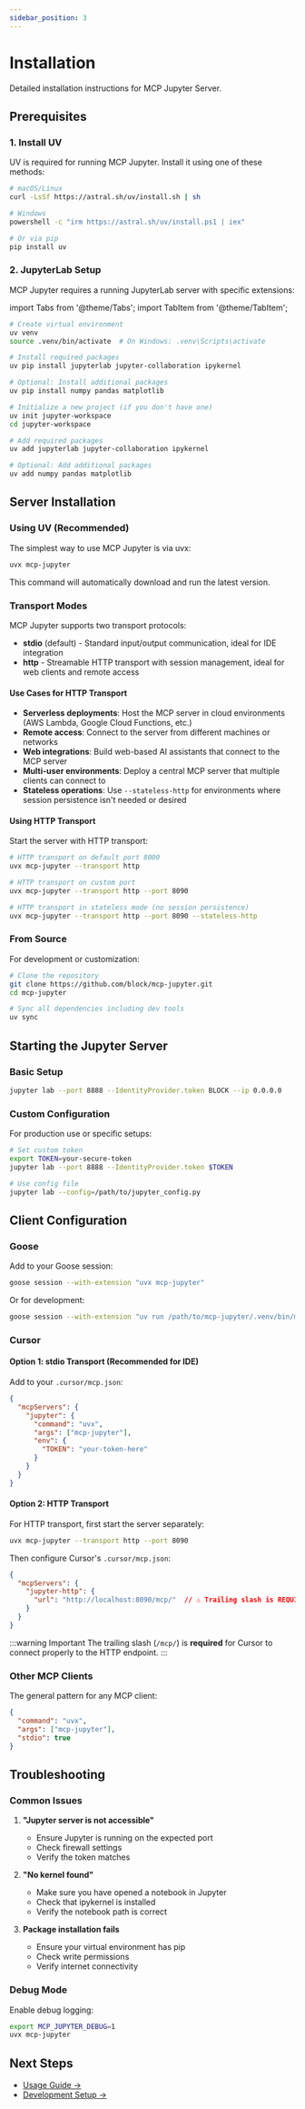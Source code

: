 ```yaml
---
sidebar_position: 3
---
```


# Installation

Detailed installation instructions for MCP Jupyter Server.

## Prerequisites

### 1. Install UV

UV is required for running MCP Jupyter. Install it using one of these methods:

```bash
# macOS/Linux
curl -LsSf https://astral.sh/uv/install.sh | sh

# Windows
powershell -c "irm https://astral.sh/uv/install.ps1 | iex"

# Or via pip
pip install uv
```

### 2. JupyterLab Setup

MCP Jupyter requires a running JupyterLab server with specific extensions:

import Tabs from '@theme/Tabs';
import TabItem from '@theme/TabItem';

<Tabs>
<TabItem value="venv" label="Using uv venv" default>

```bash
# Create virtual environment
uv venv
source .venv/bin/activate  # On Windows: .venv\Scripts\activate

# Install required packages
uv pip install jupyterlab jupyter-collaboration ipykernel

# Optional: Install additional packages
uv pip install numpy pandas matplotlib
```

</TabItem>
<TabItem value="project" label="Using uv project">

```bash
# Initialize a new project (if you don't have one)
uv init jupyter-workspace
cd jupyter-workspace

# Add required packages
uv add jupyterlab jupyter-collaboration ipykernel

# Optional: Add additional packages
uv add numpy pandas matplotlib
```

</TabItem>
</Tabs>

## Server Installation

### Using UV (Recommended)

The simplest way to use MCP Jupyter is via uvx:

```bash
uvx mcp-jupyter
```

This command will automatically download and run the latest version.

### Transport Modes

MCP Jupyter supports two transport protocols:

- **stdio** (default) - Standard input/output communication, ideal for IDE integration
- **http** - Streamable HTTP transport with session management, ideal for web clients and remote access

#### Use Cases for HTTP Transport

- **Serverless deployments**: Host the MCP server in cloud environments (AWS Lambda, Google Cloud Functions, etc.)
- **Remote access**: Connect to the server from different machines or networks
- **Web integrations**: Build web-based AI assistants that connect to the MCP server
- **Multi-user environments**: Deploy a central MCP server that multiple clients can connect to
- **Stateless operations**: Use `--stateless-http` for environments where session persistence isn't needed or desired

#### Using HTTP Transport

Start the server with HTTP transport:

```bash
# HTTP transport on default port 8000
uvx mcp-jupyter --transport http

# HTTP transport on custom port
uvx mcp-jupyter --transport http --port 8090

# HTTP transport in stateless mode (no session persistence)
uvx mcp-jupyter --transport http --port 8090 --stateless-http
```

### From Source

For development or customization:

```bash
# Clone the repository
git clone https://github.com/block/mcp-jupyter.git
cd mcp-jupyter

# Sync all dependencies including dev tools
uv sync
```

## Starting the Jupyter Server

### Basic Setup

```bash
jupyter lab --port 8888 --IdentityProvider.token BLOCK --ip 0.0.0.0
```

### Custom Configuration

For production use or specific setups:

```bash
# Set custom token
export TOKEN=your-secure-token
jupyter lab --port 8888 --IdentityProvider.token $TOKEN

# Use config file
jupyter lab --config=/path/to/jupyter_config.py
```

## Client Configuration

### Goose

Add to your Goose session:

```bash
goose session --with-extension "uvx mcp-jupyter"
```

Or for development:

```bash
goose session --with-extension "uv run /path/to/mcp-jupyter/.venv/bin/mcp-jupyter"
```

### Cursor

#### Option 1: stdio Transport (Recommended for IDE)

Add to your `.cursor/mcp.json`:

```json
{
  "mcpServers": {
    "jupyter": {
      "command": "uvx",
      "args": ["mcp-jupyter"],
      "env": {
        "TOKEN": "your-token-here"
      }
    }
  }
}
```

#### Option 2: HTTP Transport

For HTTP transport, first start the server separately:

```bash
uvx mcp-jupyter --transport http --port 8090
```

Then configure Cursor's `.cursor/mcp.json`:

```json
{
  "mcpServers": {
    "jupyter-http": {
      "url": "http://localhost:8090/mcp/"  // ⚠️ Trailing slash is REQUIRED
    }
  }
}
```

:::warning Important
The trailing slash (`/mcp/`) is **required** for Cursor to connect properly to the HTTP endpoint.
:::

### Other MCP Clients

The general pattern for any MCP client:

```json
{
  "command": "uvx",
  "args": ["mcp-jupyter"],
  "stdio": true
}
```

## Troubleshooting

### Common Issues

1. **"Jupyter server is not accessible"**
   - Ensure Jupyter is running on the expected port
   - Check firewall settings
   - Verify the token matches

2. **"No kernel found"**
   - Make sure you have opened a notebook in Jupyter
   - Check that ipykernel is installed
   - Verify the notebook path is correct

3. **Package installation fails**
   - Ensure your virtual environment has pip
   - Check write permissions
   - Verify internet connectivity

### Debug Mode

Enable debug logging:

```bash
export MCP_JUPYTER_DEBUG=1
uvx mcp-jupyter
```

## Next Steps

- [Usage Guide →](/docs/usage)
- [Development Setup →](/docs/development)